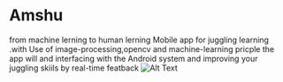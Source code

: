 # Amshu
from machine lerning to human lerning
Mobile app for juggling learning .with Use of image-processing,opencv and machine-learning pricple the app will  and interfacing with the Android system and improving 
your juggling skiils by real-time featback 
![Alt Text](https://media.giphy.com/media/I3jKgO7h2Dcxe9TldW/giphy.gif)

